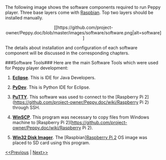 The following image shows the software components required to run Peppy player. Three base layers come with [Raspbian](https://github.com/project-owner/Peppy.doc/wiki/Raspbian). Top two layers should be installed manually.

<p align="center">
[[https://github.com/project-owner/Peppy.doc/blob/master/images/software/software.png|alt=software]]
</p>

The details about installation and configuration of each software component will be discussed in the corresponding chapters.

###Software Tools###
Here are the main Software Tools which were used for Peppy player development:

1. **[Eclipse](https://www.eclipse.org/)**. This is IDE for Java Developers.

2. **[PyDev](http://www.pydev.org/)**. This is Python IDE for Eclipse.

3. **[PuTTY](http://www.chiark.greenend.org.uk/~sgtatham/putty/download.html)**. This software was used to connect to the [Raspberry Pi 2](https://github.com/project-owner/Peppy.doc/wiki/Raspberry Pi 2) through SSH.

4. **[WinSCP](https://winscp.net/eng/index.php)**. This program was necessary to copy files from Windows machine to [Raspberry Pi 2](https://github.com/project-owner/Peppy.doc/wiki/Raspberry Pi 2).

5. **[Win32 Disk Imager](https://sourceforge.net/projects/win32diskimager/)**. The [Raspbian][Raspberry Pi 2](https://github.com/project-owner/Peppy.doc/wiki/Raspbian) OS image was placed to SD card using this program.

[<<Previous](https://github.com/project-owner/Peppy.doc/wiki/Assembling) | [Next>>](https://github.com/project-owner/Peppy.doc/wiki/Raspbian)
